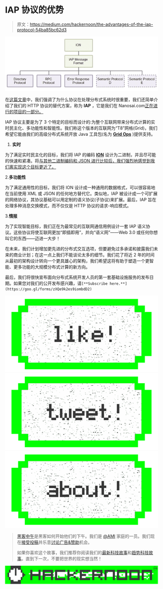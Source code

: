 # IAP 协议的优势

> 原文：<https://medium.com/hackernoon/the-advantages-of-the-iap-protocol-54ba85bc62d3>

![](img/b6cc7031b73709af9b76a856113405d9.png)

在[这篇文章](https://hackernoon.com/our-ambitious-quest-to-democratize-distributed-systems-act-1-protocols-b6bec5297213#.829elar43)中，我们强调了为什么协议在处理分布式系统时很重要，我们还简单介绍了我们的 HTTP 协议的替代方案，称为 **IAP** ，它是我们在 Nanosai.com[正在进行的项目的一部分。](http://www.nanosai.com)

IAP 协议主要是为了 3 个特定的目标而设计的:为整个互联网带来分布式计算的实时民主化、多功能性和智能性。我们称这个版本的互联网为“T8”网格(Grid)，我们希望它能由我们的高级分布式系统开放 Java 工具包(名为 [**Grid Ops**](https://github.com/nanosai/grid-ops-java) )提供支持。

1.  **实时**

为了满足实时民主化的目标，我们将 IAP 的编码 [**ION**](http://tutorials.jenkov.com/iap/index.html#iap-object-notation) 设计为二进制，并且尽可能的快速和紧凑。将[与其他二进制编码和 JSON 进行比较后，我们强烈地感觉到我们离实现这个目标更近了。](http://tutorials.jenkov.com/iap/ion-performance-benchmarks.html)

2.**多功能性**

为了满足通用性的目标，我们将 ION 设计成一种通用的数据格式，可以很容易地在当前使用 XML 或 JSON 的任何地方替代它。类似地，IAP 被设计成一个可扩展的网络协议，其协议基础可以用定制的语义协议(子协议)来扩展。最后，IAP 旨在处理多种消息交换模式，而不仅仅是 HTTP 协议的请求-响应模式。

3.**情报**

为了实现智能目标，我们正在为最常见的互联网通信用例设计一套 IAP 语义协议。这些协议将使互联网更加“即插即用”，并向“语义网”——Web 3.0 或任何你想叫它的东西——迈进一大步！

在未来，我们计划增加更先进的分布式交互选项，但要避免过多承诺和披露我们未来的商业计划；在这一点上我们不能谈论太多的细节。我们花了将近 2 年的时间从最初的架构设计转向一个更具雄心的架构，我们希望这将有助于塑造一个更智能、更多功能的大规模分布式计算的新方向。

最后，我们将很快宣布面向分布式系统开发人员的第一套基础设施服务的发布日期。如果您对我们的公开发布感兴趣，请`[**Subscribe here.**](https://goo.gl/forms/zXQe9k2es9iombdD2)`

[![](img/50ef4044ecd4e250b5d50f368b775d38.png)](http://bit.ly/HackernoonFB)[![](img/979d9a46439d5aebbdcdca574e21dc81.png)](https://goo.gl/k7XYbx)[![](img/2930ba6bd2c12218fdbbf7e02c8746ff.png)](https://goo.gl/4ofytp)

> [黑客中午](http://bit.ly/Hackernoon)是黑客如何开始他们的下午。我们是 [@AMI](http://bit.ly/atAMIatAMI) 家庭的一员。我们现在[接受投稿](http://bit.ly/hackernoonsubmission)并乐意[讨论广告&赞助](mailto:partners@amipublications.com)机会。
> 
> 如果你喜欢这个故事，我们推荐你阅读我们的[最新科技故事](http://bit.ly/hackernoonlatestt)和[趋势科技故事](https://hackernoon.com/trending)。直到下一次，不要把世界的现实想当然！

![](img/be0ca55ba73a573dce11effb2ee80d56.png)